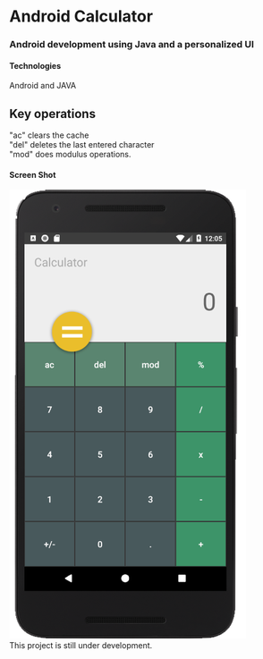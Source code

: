 # Android Calculator
### Android development using Java and a personalized UI
#### Technologies
Android and JAVA
## Key operations
"ac" clears the cache
</br>
"del" deletes the last entered character
</br>
"mod" does modulus operations. 
#### Screen Shot
![Screenshot](Screenshotr.png) 
</br>
This project is still under development.